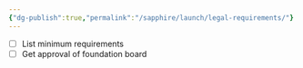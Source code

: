```yaml
---
{"dg-publish":true,"permalink":"/sapphire/launch/legal-requirements/"}
---
```



- [ ] List minimum requirements 
- [ ] Get approval of foundation board